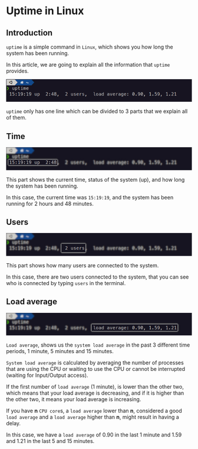# Uptime in Linux

## Introduction

`uptime` is a simple command in `Linux`, which shows you
how long the system has been running.

In this article, we are going to explain all the
information that `uptime` provides.

![Uptime](media/figures/uptime_linux.png)

`uptime` only has one line which can be divided to
3 parts that we explain all of them.

## Time

![time](media/figures/uptime_part1_time.jpg)

This part shows the current time, status of the system
(up), and how long the system has been running.

In this case, the current time was `15:19:19`, and
the system has been running for 2 hours and 48 minutes.

## Users

![users](media/figures/uptime_part2_users.jpg)

This part shows how many users are connected to
the system.

In this case, there are two users connected to
the system, that you can see who is connected by
typing `users` in the terminal.

## Load average

![load average](media/figures/uptime_part3_loadaverage.jpg)

`Load average`, shows us the `system load average` in
the past 3 different time periods, 1 minute,
5 minutes and 15 minutes.

`System load average` is calculated by averaging
the number of processes that are using the CPU
or waiting to use the CPU or cannot be interrupted
(waiting for Input/Output access).

If the first number of `load average` (1 minute),
is lower than the other two, which means that your load
average is decreasing, and if it is higher than
the other two, it means your load average is
increasing.

If you have **n** `CPU core`s, a `load average`
lower than **n**, considered a good `load average`
and a `load average` higher than **n**, might result
in having a delay.

In this case, we have a `load average` of 0.90 in
the last 1 minute and 1.59 and 1.21 in the last 5
and 15 minutes.